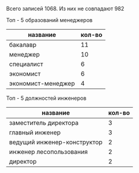 Всего записей 1068. Из них не совпадают 982

Топ - 5 образований менеджеров

название | кол-во
-------- |:------
бакалавр | 11
менеджер | 10
специалист | 6
экономист | 6
экономист-менеджер | 4

Топ - 5 должностей инженеров

название | кол-во
-------- |:------
заместитель директора | 3
главный инженер | 3
ведущий инженер-конструктор | 2
инженер лесопользования | 2
директор | 2